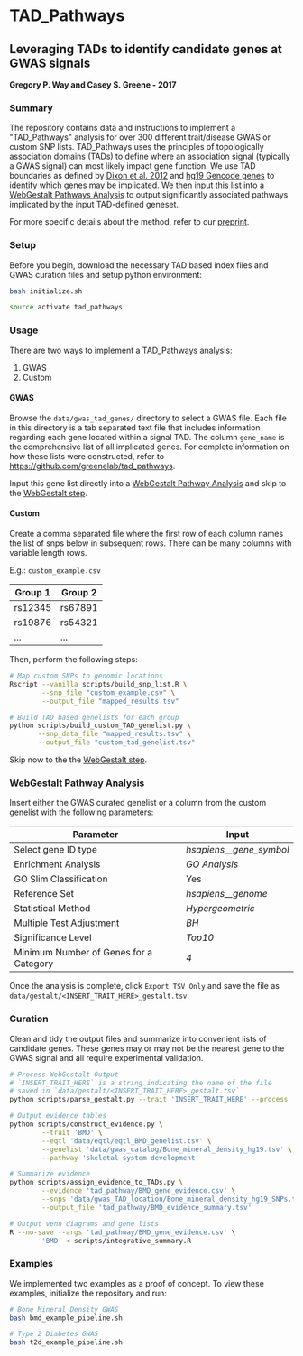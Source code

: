 # TAD_Pathways

## Leveraging TADs to identify candidate genes at GWAS signals

**Gregory P. Way and Casey S. Greene - 2017**

### Summary

The repository contains data and instructions to implement a "TAD_Pathways"
analysis for over 300 different trait/disease GWAS or custom SNP lists.
TAD_Pathways uses the principles of topologically association domains (TADs) to
define where an association signal (typically a GWAS signal) can most likely
impact gene function. We use TAD boundaries as defined by
[Dixon et al. 2012](https://doi.org/10.1038/nature11082) and
[hg19 Gencode genes](ftp://ftp.sanger.ac.uk/pub/gencode/Gencode_human/release_19/)
to identify which genes may be implicated. We then input this list into a
[WebGestalt Pathways Analysis](http://webgestalt.org/) to output
significantly associated pathways implicated by the input TAD-defined geneset.


For more specific details about the method, refer to our
[preprint](https://doi.org/10.1101/087718).

### Setup

Before you begin, download the necessary TAD based index files and
GWAS curation files and setup python environment:

```bash
bash initialize.sh

source activate tad_pathways
```

### Usage

There are two ways to implement a TAD_Pathways analysis:

1. GWAS
2. Custom

#### GWAS

Browse the `data/gwas_tad_genes/` directory to select a GWAS file. Each file in
this directory is a tab separated text file that includes information regarding
each gene located within a signal TAD. The column `gene_name` is the comprehensive
list of all implicated genes. For complete information on how these lists were
constructed, refer to https://github.com/greenelab/tad_pathways. 

Input this gene list directly into a
[WebGestalt Pathway Analysis](http://webgestalt.org/) and skip to the
[WebGestalt step](#webgestalt-pathway-analysis).

#### Custom

Create a comma separated file where the first row of each column names the list
of snps below in subsequent rows. There can be many columns with variable
length rows.

E.g.: `custom_example.csv`

| Group 1 | Group 2 |
| ------- | ------- |
| rs12345 | rs67891 |
| rs19876 | rs54321 |
| ...     | ...     |

Then, perform the following steps:

```bash
# Map custom SNPs to genomic locations
Rscript --vanilla scripts/build_snp_list.R \
        --snp_file "custom_example.csv" \
        --output_file "mapped_results.tsv"

# Build TAD based genelists for each group
python scripts/build_custom_TAD_genelist.py \
       --snp_data_file "mapped_results.tsv" \
       --output_file "custom_tad_genelist.tsv"
```

Skip now to the the [WebGestalt step](#webgestalt-pathway-analysis).

### WebGestalt Pathway Analysis

Insert either the GWAS curated genelist or a column from the custom genelist
with the following parameters:

| Parameter | Input |
| --------- | ----- |
| Select gene ID type | *hsapiens__gene_symbol* |
| Enrichment Analysis | *GO Analysis* |
| GO Slim Classification | Yes |
| Reference Set | *hsapiens__genome* |
| Statistical Method | *Hypergeometric* |
| Multiple Test Adjustment | *BH* |
| Significance Level | *Top10* |
| Minimum Number of Genes for a Category | *4* |

Once the analysis is complete, click `Export TSV Only` and save the file as
`data/gestalt/<INSERT_TRAIT_HERE>_gestalt.tsv`. 

### Curation

Clean and tidy the output files and summarize into convenient lists of
candidate genes. These genes may or may not be the nearest gene to the GWAS
signal and all require experimental validation.

```bash
# Process WebGestalt Output
# `INSERT_TRAIT_HERE` is a string indicating the name of the file
# saved in `data/gestalt/<INSERT_TRAIT_HERE>_gestalt.tsv`
python scripts/parse_gestalt.py --trait 'INSERT_TRAIT_HERE' --process

# Output evidence tables
python scripts/construct_evidence.py \
        --trait 'BMD' \
        --eqtl 'data/eqtl/eqtl_BMD_genelist.tsv' \
        --genelist 'data/gwas_catalog/Bone_mineral_density_hg19.tsv' \
        --pathway 'skeletal system development'

# Summarize evidence
python scripts/assign_evidence_to_TADs.py \
        --evidence 'tad_pathway/BMD_gene_evidence.csv' \
        --snps 'data/gwas_TAD_location/Bone_mineral_density_hg19_SNPs.tsv' \
        --output_file 'tad_pathway/BMD_evidence_summary.tsv'

# Output venn diagrams and gene lists
R --no-save --args 'tad_pathway/BMD_gene_evidence.csv' \
        'BMD' < scripts/integrative_summary.R
```

### Examples

We implemented two examples as a proof of concept. To view these examples,
initialize the repository and run:

```bash
# Bone Mineral Density GWAS
bash bmd_example_pipeline.sh

# Type 2 Diabetes GWAS
bash t2d_example_pipeline.sh
```

